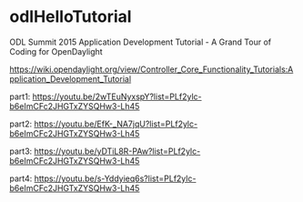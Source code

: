 # odlHelloTutorial

ODL Summit 2015
Application Development Tutorial - A Grand Tour of Coding for OpenDaylight

https://wiki.opendaylight.org/view/Controller_Core_Functionality_Tutorials:Application_Development_Tutorial

part1:  https://youtu.be/2wTEuNyxspY?list=PLf2ylc-b6eImCFc2JHGTxZYSQHw3-Lh45

part2:  https://youtu.be/EfK-_NA7jqU?list=PLf2ylc-b6eImCFc2JHGTxZYSQHw3-Lh45

part3:  https://youtu.be/yDTiL8R-PAw?list=PLf2ylc-b6eImCFc2JHGTxZYSQHw3-Lh45

part4:  https://youtu.be/s-Yddyieq6s?list=PLf2ylc-b6eImCFc2JHGTxZYSQHw3-Lh45

